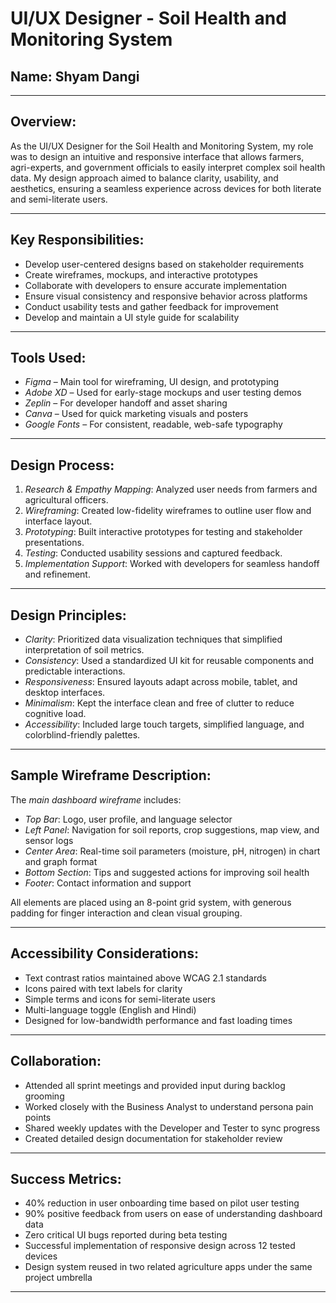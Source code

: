 # UI/UX Designer - Soil Health and Monitoring System

## Name: Shyam Dangi

---

## Overview:
As the UI/UX Designer for the Soil Health and Monitoring System, my role was to design an intuitive and responsive interface that allows farmers, agri-experts, and government officials to easily interpret complex soil health data. My design approach aimed to balance clarity, usability, and aesthetics, ensuring a seamless experience across devices for both literate and semi-literate users.

---

## Key Responsibilities:
- Develop user-centered designs based on stakeholder requirements
- Create wireframes, mockups, and interactive prototypes
- Collaborate with developers to ensure accurate implementation
- Ensure visual consistency and responsive behavior across platforms
- Conduct usability tests and gather feedback for improvement
- Develop and maintain a UI style guide for scalability

---

## Tools Used:
- *Figma* – Main tool for wireframing, UI design, and prototyping
- *Adobe XD* – Used for early-stage mockups and user testing demos
- *Zeplin* – For developer handoff and asset sharing
- *Canva* – Used for quick marketing visuals and posters
- *Google Fonts* – For consistent, readable, web-safe typography

---

## Design Process:
1. *Research & Empathy Mapping*: Analyzed user needs from farmers and agricultural officers.
2. *Wireframing*: Created low-fidelity wireframes to outline user flow and interface layout.
3. *Prototyping*: Built interactive prototypes for testing and stakeholder presentations.
4. *Testing*: Conducted usability sessions and captured feedback.
5. *Implementation Support*: Worked with developers for seamless handoff and refinement.

---

## Design Principles:
- *Clarity*: Prioritized data visualization techniques that simplified interpretation of soil metrics.
- *Consistency*: Used a standardized UI kit for reusable components and predictable interactions.
- *Responsiveness*: Ensured layouts adapt across mobile, tablet, and desktop interfaces.
- *Minimalism*: Kept the interface clean and free of clutter to reduce cognitive load.
- *Accessibility*: Included large touch targets, simplified language, and colorblind-friendly palettes.

---

## Sample Wireframe Description:
The *main dashboard wireframe* includes:
- *Top Bar*: Logo, user profile, and language selector
- *Left Panel*: Navigation for soil reports, crop suggestions, map view, and sensor logs
- *Center Area*: Real-time soil parameters (moisture, pH, nitrogen) in chart and graph format
- *Bottom Section*: Tips and suggested actions for improving soil health
- *Footer*: Contact information and support

All elements are placed using an 8-point grid system, with generous padding for finger interaction and clean visual grouping.

---

## Accessibility Considerations:
- Text contrast ratios maintained above WCAG 2.1 standards
- Icons paired with text labels for clarity
- Simple terms and icons for semi-literate users
- Multi-language toggle (English and Hindi)
- Designed for low-bandwidth performance and fast loading times

---

## Collaboration:
- Attended all sprint meetings and provided input during backlog grooming
- Worked closely with the Business Analyst to understand persona pain points
- Shared weekly updates with the Developer and Tester to sync progress
- Created detailed design documentation for stakeholder review

---

## Success Metrics:
- 40% reduction in user onboarding time based on pilot user testing
- 90% positive feedback from users on ease of understanding dashboard data
- Zero critical UI bugs reported during beta testing
- Successful implementation of responsive design across 12 tested devices
- Design system reused in two related agriculture apps under the same project umbrella

---

